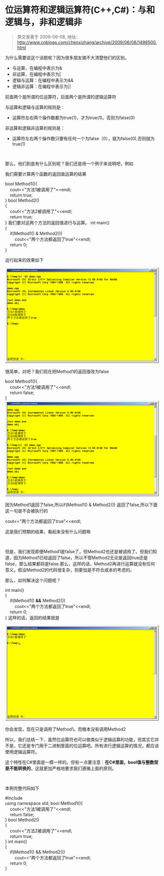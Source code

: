 # 位运算符和逻辑运算符(C++,C#)：与和逻辑与，非和逻辑非 
> 原文发表于 2009-06-08, 地址: http://www.cnblogs.com/chenxizhang/archive/2009/06/08/1498500.html 


为什么需要说这个话题呢？因为很多朋友搞不大清楚他们的区别。

 * 与运算，在编程中表示为&
* 非运算，在编程中表示为|
* 逻辑与运算：在编程中表示为&&
* 逻辑非运算：在编程中表示为||

 前面两个是所谓的位运算符，后面两个是所谓的逻辑运算符

 与运算和逻辑与运算的规则是：

 * 运算符左右两个操作数都为true(1)，才为true(1)。否则为false(0)

 非运算和逻辑非运算的规则是：

 * 运算符左右两个操作数只要有任何一个为false（0），就为false(0),否则就为true(1)

  

 那么，他们到底有什么区别呢？我们还是用一个例子来说明吧，例如

 我们需要计算两个函数的返回值运算的结果

 bool Method1(){  
    cout<<"方法1被调用了"<<endl;  
    return true;  
} bool Method2()  
{  
    cout<<"方法2被调用了"<<endl;  
    return true;  
} 我们要对这两个方法的返回值进行与运算。 int main()  
{  
    if(Method1() & Method2())  
        cout<<"两个方法都返回了true"<<endl;  
    return 0;  
}  

 运行起来的效果如下

 [![image](./images/1498500-image_thumb.png "image")](http://images.cnblogs.com/cnblogs_com/chenxizhang/WindowsLiveWriter/CC_9864/image_2.png) 

 很简单，对吧？我们现在把Method1的返回值改为false

 bool Method1(){  
    cout<<"方法1被调用了"<<endl;  
    return false;  
} [![image](./images/1498500-image_thumb_1.png "image")](http://images.cnblogs.com/cnblogs_com/chenxizhang/WindowsLiveWriter/CC_9864/image_4.png) 

 因为Method1返回了false,所以if(Method1() & Method2()) 返回了false,所以下面这一句是不会被执行的

 cout<<"两个方法都返回了true"<<endl;

 这是我们预期的结果，看起来没有什么问题嘛

  

 但是，我们发现即便Method1是false了，但Method2也还是被调用了。但我们知道，因为Method1已经返回了false，所以不管Method2无论是返回true还是false，那么结果都将是false.那么，这样的话，Method2再进行运算就没有任何意义。假设Method2的代码很复杂，则更加是不符合成本的考虑的。

 那么，如何解决这个问题呢？

 int main()  
{  
    if(Method1() **&&** Method2())  
        cout<<"两个方法都返回了true"<<endl;  
    return 0;  
} 这样的话，返回的结果就是

 [![image](./images/1498500-image_thumb_2.png "image")](http://images.cnblogs.com/cnblogs_com/chenxizhang/WindowsLiveWriter/CC_9864/image_6.png) 

 你会发现，现在只是调用了Method1。而根本没有调用Method2

 所以，我们总结一下，虽然位运算符也可以做类似于逻辑运算的功能，但其实它并不是，它还是专门用于二进制里面的位运算吧。所有进行逻辑运算的情况，都应该使用逻辑运算符。

 这个特性在C#里面是一模一样的。但有一点要注意：**在C#里面，bool值与整数型是不能转换的**，这就更加严格地要求我们遵循上面的原则。

  

 本例完整代码如下

 #include <iostream>  
using namespace std; bool Method1(){  
    cout<<"方法1被调用了"<<endl;  
    return false;  
} bool Method2()  
{  
    cout<<"方法2被调用了"<<endl;  
    return true;  
} int main()  
{  
    if(Method1() && Method2())  
        cout<<"两个方法都返回了true"<<endl;  
    return 0;  
} 



















